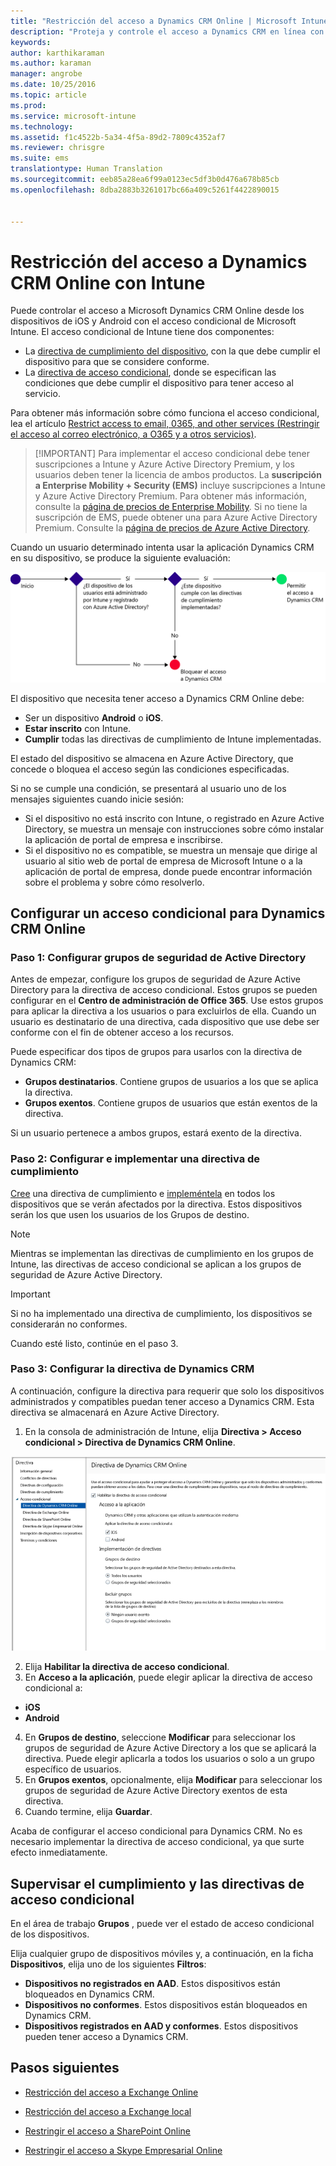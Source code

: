```yaml
---
title: "Restricción del acceso a Dynamics CRM Online | Microsoft Intune"
description: "Proteja y controle el acceso a Dynamics CRM en línea con el acceso condicional."
keywords: 
author: karthikaraman
ms.author: karaman
manager: angrobe
ms.date: 10/25/2016
ms.topic: article
ms.prod: 
ms.service: microsoft-intune
ms.technology: 
ms.assetid: f1c4522b-5a34-4f5a-89d2-7809c4352af7
ms.reviewer: chrisgre
ms.suite: ems
translationtype: Human Translation
ms.sourcegitcommit: eeb85a28ea6f99a0123ec5df3b0d476a678b85cb
ms.openlocfilehash: 8dba2883b3261017bc66a409c5261f4422890015


---
```


# <a name="restrict-access-to-dynamics-crm-online-with-intune"></a>Restricción del acceso a Dynamics CRM Online con Intune
Puede controlar el acceso a Microsoft Dynamics CRM Online desde los dispositivos de iOS y Android con el acceso condicional de Microsoft Intune.  El acceso condicional de Intune tiene dos componentes:
* La [directiva de cumplimiento del dispositivo](introduction-to-device-compliance-policies-in-microsoft-intune.md), con la que debe cumplir el dispositivo para que se considere conforme.
* La [directiva de acceso condicional](restrict-access-to-email-and-o365-services-with-microsoft-intune.md), donde se especifican las condiciones que debe cumplir el dispositivo para tener acceso al servicio.

Para obtener más información sobre cómo funciona el acceso condicional, lea el artículo [Restrict access to email, 0365, and other services (Restringir el acceso al correo electrónico, a O365 y a otros servicios)](restrict-access-to-email-and-o365-services-with-microsoft-intune.md).

> [!IMPORTANT] Para implementar el acceso condicional debe tener suscripciones a Intune y Azure Active Directory Premium, y los usuarios deben tener la licencia de ambos productos. La **suscripción a Enterprise Mobility + Security (EMS)** incluye suscripciones a Intune y Azure Active Directory Premium. Para obtener más información, consulte la [página de precios de Enterprise Mobility](https://www.microsoft.com/en-us/cloud-platform/enterprise-mobility-pricing). Si no tiene la suscripción de EMS, puede obtener una para Azure Active Directory Premium. Consulte la [página de precios de Azure Active Directory](https://azure.microsoft.com/en-us/pricing/details/active-directory/).

Cuando un usuario determinado intenta usar la aplicación Dynamics CRM en su dispositivo, se produce la siguiente evaluación:

![Diagrama que muestra los puntos de decisión usados para determinar si un dispositivo puede tener acceso a un servicio o si se bloquea](../media/mdm-ca-dynamics-crm-flow-diagram.png)

El dispositivo que necesita tener acceso a Dynamics CRM Online debe:
* Ser un dispositivo **Android** o **iOS**.
* **Estar inscrito** con Intune.
* **Cumplir** todas las directivas de cumplimiento de Intune implementadas.

El estado del dispositivo se almacena en Azure Active Directory, que concede o bloquea el acceso según las condiciones especificadas.

Si no se cumple una condición, se presentará al usuario uno de los mensajes siguientes cuando inicie sesión:
* Si el dispositivo no está inscrito con Intune, o registrado en Azure Active Directory, se muestra un mensaje con instrucciones sobre cómo instalar la aplicación de portal de empresa e inscribirse.
* Si el dispositivo no es compatible, se muestra un mensaje que dirige al usuario al sitio web de portal de empresa de Microsoft Intune o a la aplicación de portal de empresa, donde puede encontrar información sobre el problema y sobre cómo resolverlo.

## <a name="configure-conditional-access-for-dynamics-crm-online"></a>Configurar un acceso condicional para Dynamics CRM Online  
### <a name="step-1-configure-active-directory-security-groups"></a>Paso 1: Configurar grupos de seguridad de Active Directory

Antes de empezar, configure los grupos de seguridad de Azure Active Directory para la directiva de acceso condicional. Estos grupos se pueden configurar en el **Centro de administración de Office 365**. Use estos grupos para aplicar la directiva a los usuarios o para excluirlos de ella. Cuando un usuario es destinatario de una directiva, cada dispositivo que use debe ser conforme con el fin de obtener acceso a los recursos.

Puede especificar dos tipos de grupos para usarlos con la directiva de Dynamics CRM:
* **Grupos destinatarios**. Contiene grupos de usuarios a los que se aplica la directiva.
* **Grupos exentos**. Contiene grupos de usuarios que están exentos de la directiva.

Si un usuario pertenece a ambos grupos, estará exento de la directiva.

### <a name="step-2-configure-and-deploy-a-compliance-policy"></a>Paso 2: Configurar e implementar una directiva de cumplimiento
[Cree](create-a-device-compliance-policy-in-microsoft-intune.md) una directiva de cumplimiento e [impleméntela](deploy-and-monitor-a-device-compliance-policy-in-microsoft-intune.md) en todos los dispositivos que se verán afectados por la directiva. Estos dispositivos serán los que usen los usuarios de los Grupos de destino.

> [!NOTE]
> Mientras se implementan las directivas de cumplimiento en los grupos de Intune, las directivas de acceso condicional se aplican a los grupos de seguridad de Azure Active Directory.

> [!IMPORTANT]
> Si no ha implementado una directiva de cumplimiento, los dispositivos se considerarán no conformes.

Cuando esté listo, continúe en el paso 3.
### <a name="step-3-configure-the-dynamics-crm-policy"></a>Paso 3: Configurar la directiva de Dynamics CRM
A continuación, configure la directiva para requerir que solo los dispositivos administrados y compatibles puedan tener acceso a Dynamics CRM. Esta directiva se almacenará en Azure Active Directory.

1.  En la consola de administración de Intune, elija **Directiva > Acceso condicional > Directiva de Dynamics CRM Online**.

  ![Captura de pantalla de la página de la directiva de acceso condicional de Dynamics CRM Online](../media/mdm-ca-dynamics-crm-policy-configuration.png)

2.  Elija **Habilitar la directiva de acceso condicional**.
3.  En **Acceso a la aplicación**, puede elegir aplicar la directiva de acceso condicional a:
  * **iOS**
  * **Android**
4.  En **Grupos de destino**, seleccione **Modificar** para seleccionar los grupos de seguridad de Azure Active Directory a los que se aplicará la directiva. Puede elegir aplicarla a todos los usuarios o solo a un grupo específico de usuarios.
5.  En **Grupos exentos**, opcionalmente, elija **Modificar** para seleccionar los grupos de seguridad de Azure Active Directory exentos de esta directiva.
6.  Cuando termine, elija **Guardar**.

Acaba de configurar el acceso condicional para Dynamics CRM. No es necesario implementar la directiva de acceso condicional, ya que surte efecto inmediatamente.
##  <a name="monitor-the-compliance-and-conditional-access-policies"></a>Supervisar el cumplimiento y las directivas de acceso condicional

En el área de trabajo **Grupos** , puede ver el estado de acceso condicional de los dispositivos.

Elija cualquier grupo de dispositivos móviles y, a continuación, en la ficha **Dispositivos**, elija uno de los siguientes **Filtros**:
* **Dispositivos no registrados en AAD**. Estos dispositivos están bloqueados en Dynamics CRM.
* **Dispositivos no conformes**. Estos dispositivos están bloqueados en Dynamics CRM.
* **Dispositivos registrados en AAD y conformes**. Estos dispositivos pueden tener acceso a Dynamics CRM.

##  <a name="next-steps"></a>Pasos siguientes
* [Restricción del acceso a Exchange Online](restrict-access-to-exchange-online-with-microsoft-intune.md)

* [Restricción del acceso a Exchange local](restrict-access-to-exchange-onpremises-with-microsoft-intune.md)
* [Restringir el acceso a SharePoint Online](restrict-access-to-sharepoint-online-with-microsoft-intune.md)

* [Restringir el acceso a Skype Empresarial Online](restrict-access-to-skype-for-business-online-with-microsoft-intune.md)



<!--HONumber=Nov16_HO4-->



